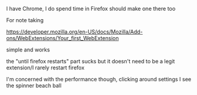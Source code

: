 I have Chrome, I do spend time in Firefox should make one there too

For note taking

https://developer.mozilla.org/en-US/docs/Mozilla/Add-ons/WebExtensions/Your_first_WebExtension

simple and works

the "until firefox restarts" part sucks but it doesn't need to be a legit extension/I rarely restart firefox

I'm concerned with the performance though, clicking around settings I see the spinner beach ball
